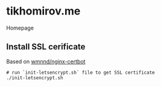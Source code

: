 # tikhomirov.me
Homepage

## Install SSL cerificate

Based on [wmnnd/nginx-certbot](https://github.com/wmnnd/nginx-certbot)

```
# run `init-letsencrypt.sh` file to get SSL certificate
./init-letsencrypt.sh
```

